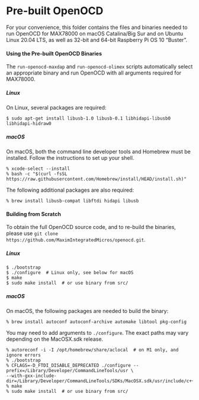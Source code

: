 # Pre-built OpenOCD

For your convenience, this folder contains the files and binaries needed to run OpenOCD for MAX78000 on macOS Catalina/Big Sur and on Ubuntu Linux 20.04 LTS, as well as 32-bit and 64-bit Raspberry Pi OS 10 “Buster”.



#### Using the Pre-built OpenOCD Binaries

The `run-openocd-maxdap` and `run-openocd-olimex` scripts automatically select an appropriate binary and run OpenOCD with all arguments required for MAX78000.

##### Linux

On Linux, several packages are required:

```shell
$ sudo apt-get install libusb-1.0 libusb-0.1 libhidapi-libusb0 libhidapi-hidraw0
```

##### macOS

On macOS, both the command line developer tools and Homebrew must be installed. Follow the instructions to set up your shell.

```shell
% xcode-select --install
% bash -c "$(curl -fsSL https://raw.githubusercontent.com/Homebrew/install/HEAD/install.sh)"
```

The following additional packages are also required:

```shell
% brew install libusb-compat libftdi hidapi libusb
```



#### Building from Scratch

To obtain the full OpenOCD source code, and to re-build the binaries, please use `git clone https://github.com/MaximIntegratedMicros/openocd.git`. 

##### Linux

```shell
$ ./bootstrap
$ ./configure  # Linux only, see below for macOS
$ make
$ sudo make install  # or use binary from src/
```

##### macOS

On macOS, the following packages are needed to build the binary:

```shell
% brew install autoconf autoconf-archive automake libtool pkg-config
```

You may need to add arguments to `./configure`. The exact paths may vary depending on the MacOSX.sdk release.

```shell
% autoreconf -i -I /opt/homebrew/share/aclocal  # on M1 only, and ignore errors
% ./bootstrap
% CFLAGS=-D_FTDI_DISABLE_DEPRECATED ./configure --prefix=/Library/Developer/CommandLineTools/usr \
--with-gxx-include-dir=/Library/Developer/CommandLineTools/SDKs/MacOSX.sdk/usr/include/c++/v1
% make
% sudo make install  # or use binary from src/
```

